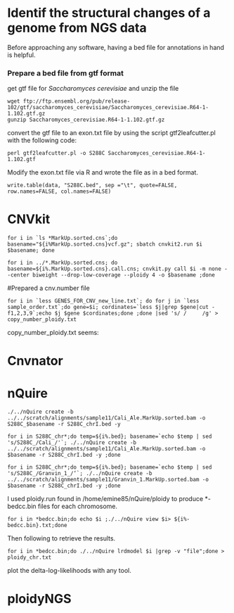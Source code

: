 # Identif the structural changes of a genome from NGS data

Before approaching any software, having a bed file for annotations in hand is helpful. 

### Prepare a bed file from gtf format  
get gtf file for *Saccharomyces cerevisiae* and unzip the file
```
wget ftp://ftp.ensembl.org/pub/release-102/gtf/saccharomyces_cerevisiae/Saccharomyces_cerevisiae.R64-1-1.102.gtf.gz
gunzip Saccharomyces_cerevisiae.R64-1-1.102.gtf.gz
```

convert the gtf file to an exon.txt file by using the script gtf2leafcutter.pl with the following code:
```
perl gtf2leafcutter.pl -o S288C Saccharomyces_cerevisiae.R64-1-1.102.gtf
```

Modify the exon.txt file via R and wrote the file as in a bed format. 
```
write.table(data, "S288C.bed", sep ="\t", quote=FALSE, row.names=FALSE, col.names=FALSE)
```

# CNVkit



```
for i in `ls *MarkUp.sorted.cns`;do basename="${i%MarkUp.sorted.cns}vcf.gz"; sbatch cnvkit2.run $i  $basename; done

for i in ../*.MarkUp.sorted.cns; do basename=${i%.MarkUp.sorted.cns}.call.cns; cnvkit.py call $i -m none --center biweight --drop-low-coverage --ploidy 4 -o $basename ;done

```

#Prepared a cnv.number file

```
for i in `less GENES_FOR_CNV_new_line.txt`; do for j in `less sample_order.txt`;do gene=$i; cordinates=`less $j|grep $gene|cut -f1,2,3,9`;echo $j $gene $cordinates;done ;done |sed 's/ /     /g' > copy_number_ploidy.txt
```

copy_number_ploidy.txt seems:

# Cnvnator





# nQuire

```
./../nQuire create -b ../../scratch/alignments/sample11/Cali_Ale.MarkUp.sorted.bam -o S288C_$basename -r S288C_chrI.bed -y

for i in S288C_chr*;do temp=${i%.bed}; basename=`echo $temp | sed 's/S288C_/Cali_/'`; ./../nQuire create -b ../../scratch/alignments/sample11/Cali_Ale.MarkUp.sorted.bam -o $basename -r S288C_chrI.bed -y ;done

for i in S288C_chr*;do temp=${i%.bed}; basename=`echo $temp | sed 's/S288C_/Granvin_1_/‘`; ./../nQuire create -b ../../scratch/alignments/sample11/Granvin_1.MarkUp.sorted.bam -o $basename -r S288C_chrI.bed -y ;done
```
I used ploidy.run found in /home/emine85/nQuire/ploidy to produce *-bedcc.bin files for each chromosome. 

```
for i in *bedcc.bin;do echo $i ;./../nQuire view $i> ${i%-bedcc.bin}.txt;done 
```

Then following to retrieve the results.  
```
for i in *bedcc.bin;do ./../nQuire lrdmodel $i |grep -v "file";done > ploidy_chr.txt
```
plot the delta-log-likelihoods with any tool.

# ploidyNGS

